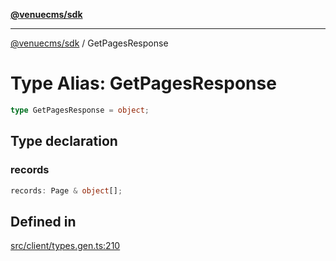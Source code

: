[**@venuecms/sdk**](../Index.md)

***

[@venuecms/sdk](../Index.md) / GetPagesResponse

# Type Alias: GetPagesResponse

```ts
type GetPagesResponse = object;
```

## Type declaration

### records

```ts
records: Page & object[];
```

## Defined in

[src/client/types.gen.ts:210](https://github.com/venuecms/sdk/blob/915971a29eb95acc8223db796957e1d217a65139/src/client/types.gen.ts#L210)
